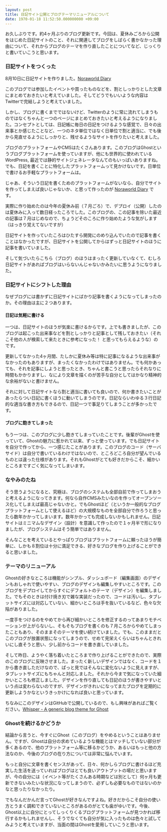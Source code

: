 ```yaml
---
layout: post
title: 日記サイト公開とブログテーマリニューアルについて
date: 1970-01-18 11:52:50.000000000 +09:00
---
```

お久しぶりです。約4ヶ月ぶりのブログ更新です。今回は、夏休みごろから公開をはじめた日記サイトのこと、それに関連してブログをしばらく書かなかった理由について、それからブログのテーマを作り直したことについてなど、じっくりと書いていこうと思います。

### 日記サイトをつくった
8月10日に日記サイトを作りました。[Noraworld Diary](https://diary.noraworld.jp)

このブログでは参加したイベントや買ったものなどを、割としっかりとした文章にまとめておきたいと考えていました。そしてどうでもいいような内容はTwitterで完結しようと考えていました。

しかし、ブログに書くまでではないけど、Twitterのように常に流れてしまうものではなくちゃんと一つのページにまとめておきたいと考えるようになりました。コンセプトとしては、日記帳に毎日の日記をつけるような感覚で、日々の出来事とか感じたことなど、一つのネタ単位ではなく日単位で割と適当に、でも後から見直せるようにしっかりと、残せるようなサイトを作りたいと考えました。

ブログのプラットフォームやCMSはたくさんあります。このブログはGhostというブログプラットフォームを使っていますが、他にも世界的に使われているWordPress, 最近では静的サイトジェネレータなんてのもいっぱいありますね。でも、日記を書くことに特化したプラットフォームって見かけないです。日単位で書けるお手軽なプラットフォームは。

じゃあ、そういう日記を書くためのプラットフォームがないなら、自分でサイトを作ってしまえば良いじゃないか、と思って作ったのが [Noraworld Diary](https://diary.noraworld.jp) です。

実際に作り始めたのは今年の夏休み前（７月ごろ）で、デプロイ（公開）したのは夏休みに入って数日経ったころでした。このブログの、この記事を除いた最近の記事は７月はじめなので、ちょうどそのころに作り始めたような気がします（はっきり覚えてないですが）

日記サイトを作っていたころはひたすら開発にのめり込んでいたので記事を書くことはなかったですが、日記サイトを公開してからはずっと日記サイトのほうに記事を書いていました。

そして気づいたらこちら（ブログ）のほうはまったく更新していなくて、むしろ日記サイトがあればブログはいらないんじゃないかみたいに思うようになりました。

### 日記サイトにシフトした理由
なぜブログには書かずに日記サイトにばかり記事を書くようになってしまったのか。その理由は主に２つあります。

#### 日記は気軽に書ける
一つは、日記サイトのほうが気楽に書けるからです。上でも書きましたが、このブログは起こった出来事などを割としっかりと記事として残しておきたい（それこそ他の人が検索して来たときに参考になった！ と思ってもらえるような）のです。

更新してなかった4ヶ月間、たしかに夏休み等は特に記事になるような出来事がなかったのもありますが、まったくなかったわけではありません。でも何かあっても、それを記事にしようと思ったとき、ちゃんと書こうと思ったらそれなりに時間もかかりますし、なにより文章を描くのが苦手な自分としてはかなり精神的な余裕がないと書けません。

それに対して日記サイトなら割と適当に書いても良いので、何か書きたいことがあったらつい日記に書くほうに動いてしまうのです。日記ならいわゆる３行日記的な適当な書き方もできるので、日記一つで事足りてしまうことが多かったです。

#### ブログに飽きてしまった
もう一つは、このブログに少し飽きてしまっていたことです。後輩がGhostを使っていて、Ghostの魅力に惹かれて以来、ずっと使っています。でも日記サイトを自分で作ってから、一つ感じたことがあります。このブログのコード（サーバサイド）は自分で書いているわけではないので、ところどころ自分が望んでいるものとは違った仕様があります。それもGhostがとても好きだからこそ、細かいところまですごく気になってしまいます。

### なやみのたね
そう思うようになると、究極は、ブログのシステムも全部自前で作ってしまおうと考えるようになってきます。何なら自作CMSみたいなのを作ってオープンソース化してしまえば最高じゃないかと。でもGhostほど（というか一般的なブログプラットフォームとして使えるほど）の大規模なものを全部自分で作ろうと思ったら数年かかってしまいます。数年かかっても完成しないかもしれません。日記サイトはミニマムなデザイン（設計）を意識して作ったので１ヶ月半で形になりましたが、ブログシステムはそう簡単ではありません。

そんなことを考えているとやっぱりブログはプラットフォームに頼ったほうが簡単に、しかも８割位は十分に満足できる、好きなブログを作り上げることができると思いました。

### テーマのリニューアル
Ghostの好きなところは機能がシンプル、ダッシュボード（編集画面）のデザインもおしゃれで使いやすい、ブログのデザインも編集しやすいところです。このブログをデプロイしてからすぐにデフォルトのテーマ（デザイン）を編集しました。でもそのときは付け焼き刃で雑な実装だったので、コードは汚いし、タブレットサイズには対応していない、細かいところは手を抜いているなど、色々な欠陥がありました。

一度手をつけるのをやめてから再び細かいところを修正するのってあまりモチベーションが上がらないし、そもそもブログを書くのも７月ころからやめてしまったこともあり、そのままそのテーマを使い続けていました。でも、このままだとこのブログが放置状態になってしまうので、せめて見栄えくらいはちゃんときれいにし直そうと思い、少し前からコードを書き直していました。

そして昨日、ようやく落ち着いたところまで作り上げることができたので、実際のこのブログに反映させました。まったく新しいデザインではなく、コードを１から書き直しただけなので、ぱっと見ではそんなに変化ないように見えますが、タブレットサイズにもちゃんと対応しました。それから今まで気になっていた細かいところも修正しました。デザインを作り直しても日記のほうが書きやすいという点は変わらないのですが、デザインがきれいになってまたブログを定期的に更新しようかなというきっかけになれば良いと思っています。

ちなみにこのデザインはGitHubで公開しているので、もし興味があればご覧ください。[Whisper - A generic blog theme for Ghost](https://github.com/noraworld/whisper)

### Ghostを続けるかどうか
結論から言うと、今すぐにGhost（このブログ）をやめるということはありません。ですが、Ghostは自分の求めているような機能とはマッチしていない部分が多くあるので、他のプラットフォーム等に移るかどうか、あるいはもっと他の方法なのか、今後のブログの在り方については非常に悩んでいます。

もっと自分に文章を書くセンスがあって、日々、何かしらブログに書けるほど充実した生活を送っていればブログはとても良いアウトプットの場だと思いますが、今の自分には（イベント等がたくさんある時期などは別として）何ヶ月も更新できないみたいな状況になってしまうので、必ずしも必要なものではないのかなと思ったりなかったり。

でもなんだかんだ言ってGhostが好きなんですよね。好きだからこそ自分の使い方とうまく調和できていないところがあるのがとても歯がゆいです。今後、Ghost以上に自分にとってしっくりくるブログプラットフォームが見つかれば移行するかもしれませんし、そうでなくても自分が気に入ったものは色々と試してみようと考えていますが、当面の間はGhostを愛用していこうと思います。
